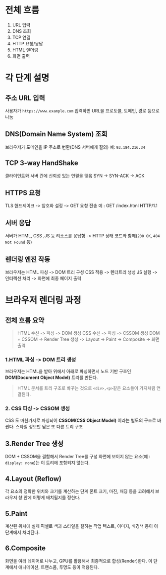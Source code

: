 # 전체 흐름
1. URL 입력
2. DNS 조회
3. TCP 연결
4. HTTP 요청/응답
5. HTML 렌더링
6. 화면 출력

# 각 단계 설명
## 주소 URL 입력
사용자가 `https://www.example.com` 입력하면 URL을 프로토콜, 도메인, 경로 등으로 나눔

## DNS(Domain Name System) 조회
브라우저가 도메인을 IP 주소로 변환(DNS 서버에게 질의)
예: `93.184.216.34`

## TCP 3-way HandShake
클라이언트와 서버 간에 신뢰성 있는 연결을 맺음
SYN -> SYN-ACK -> ACK

## HTTPS 요청
TLS 핸드셰이크 -> 암호화 설정 -> GET 요청 전송
예 : GET /index.html HTTP/1.1

## 서버 응답
서버가 HTML, CSS ,JS 등 리소스를 응답함
-> HTTP 상태 코드와 함께(`200 OK`, `404 Not Found` 등)

## 렌더링 엔진 작동
브라우저는 HTML 파싱 -> DOM 트리 구성
CSS 적용 -> 렌더트리 생성
JS 실행 -> 인터렉션 처리
-> 화면에 최종 페이지 출력


# 브라우저 렌더링 과정
## 전체 흐름 요약
> HTML 수신 -> 파싱 -> DOM 생성
CSS 수신 -> 파싱 -> CSSOM 생성
DOM + CSSOM -> Render Tree 생성 -> Layout -> Paint -> Composite -> 화면 출력

### 1.HTML 파싱 -> DOM 트리 생성
브라우저는 HTML을 받아 위에서 아래로 파싱하면서 노드 기반 구조인 **DOM(Document Object Model)** 트리를 만든다.
> HTML 문서를 트리 구조로 바꾸는 것으로 `<div>,<p>`같은 요소들이 가지처럼 연결된다.


### 2. CSS 파싱 -> CSSOM 생성
CSS 도 마찬가지로 파싱되어 **CSSOM(CSS Object Model)** 이라는 별도의 구조로 바뀐다.
스타일 정보만 담은 또 다른 트리 구조

## 3.Render Tree 생성
DOM + CSSOM을 결합해서 Render Tree를 구성
화면에 보이지 않는 요소(예 : `display: none`)는 이 트리에 포함되지 않는다.

## 4.Layout (Reflow)
각 요소의 정확한 위치와 크기를 계산하는 단계
폰트 크기, 마진, 패딩 등을 고려해서 브라우저 창 안에 어떻게 배치될지를 정한다.

## 5.Paint
계산된 위치에 실제 픽셀로 색과 스타일을 칠하는 작업
텍스트, 이미지, 배경색 등이 이 단계에서 처리된다.

## 6.Composite
화면을 여러 레이어로 나누고, GPU를 활용해서 최종적으로 합성(Render)한다.
이 단계에서 애니메이션, 트랜스폼, 투명도 등이 적용된다.
